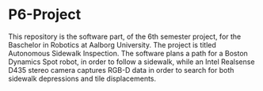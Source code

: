 # P6-Project
This repository is the software part, of the 6th semester project, for the Baschelor in Robotics at Aalborg University.
The project is titled Autonomous Sidewalk Inspection.
The software plans a path for a Boston Dynamics Spot robot, in order to follow a sidewalk, while an Intel Realsense D435 stereo camera captures RGB-D data in order to search for both sidewalk depressions and tile displacements.
